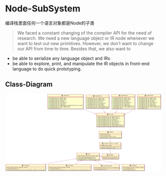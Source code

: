 # Node-SubSystem

编译栈里面任何一个语言对象都是Node的子类

> We faced a constant changing of the compiler API for the need of research. We need a new language object or IR node whenever we want to test out new primitives. However, we don’t want to change our API from time to time. Besides that, we also want to

- be able to serialize any language object and IRs
- be able to explore, print, and manipulate the IR objects in front-end language to do quick prototyping.

## Class-Diagram

![class diagram](../out/tvm/node-class/tvm-class-diagram.png)
